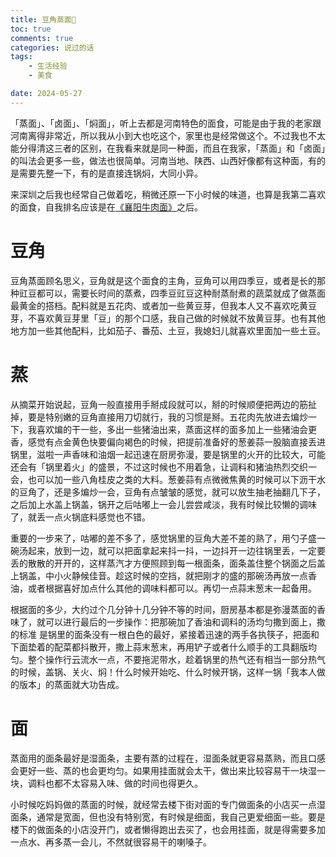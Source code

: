 ```yaml
---
title: 豆角蒸面🍜
toc: true
comments: true
categories: 说过的话
tags: 
	- 生活经验
	- 美食

date: 2024-05-27
---
```


「蒸面」、「卤面」、「焖面」，听上去都是河南特色的面食，可能是由于我的老家跟河南离得非常近，所以我从小到大也吃这个，家里也是经常做这个。不过我也不太能分得清这三者的区别，在我看来就是同一种面，而且在我家，「蒸面」和「卤面」的叫法会更多一些，做法也很简单。河南当地、陕西、山西好像都有这种面，有的是需要先整一下，有的是直接连锅焖，大同小异。

来深圳之后我也经常自己做着吃，稍微还原一下小时候的味道，也算是我第二喜欢的面食，自我排名应该是在[《襄阳牛肉面》](https://102no.com/2024/02/07/xiang-yang-niu-rou-mian/)之后。


# 豆角

豆角蒸面顾名思义，豆角就是这个面食的主角，豆角可以用四季豆，或者是长的那种豇豆都可以，需要长时间的蒸煮，四季豆豇豆这种耐蒸耐煮的蔬菜就成了做蒸面最黄金的搭档。配料就是五花肉、或者加一些黄豆芽，但我本人又不喜欢吃黄豆芽，不喜欢黄豆芽里「豆」的那个口感，我自己做的时候就不放黄豆芽。也有其他地方加一些其他配料，比如茄子、番茄、土豆，我媳妇儿就喜欢里面加一些土豆。

# 蒸

从摘菜开始说起，豆角一般直接用手掰成段就可以，掰的时候顺便把两边的筋扯掉，要是特别嫩的豆角直接用刀切就行，我的习惯是掰。五花肉先放进去煸炒一下，我喜欢煸的干一些，多出一些猪油出来，蒸面这样的面多加上一些猪油会更香，感觉有点金黄色快要偏向褐色的时候，把提前准备好的葱姜蒜一股脑直接丢进锅里，滋啦一声香味和油烟一起迅速在厨房弥漫，要是锅里的火开的比较大，可能还会有「锅里着火」的盛景，不过这时候也不用着急，让调料和猪油热烈交织一会，也可以加一些八角桂皮之类的大料。葱姜蒜有点微微焦黄的时候可以下沥干水的豆角了，还是多煸炒一会，豆角有点皱皱的感觉，就可以放生抽老抽翻几下子，之后加上水盖上锅盖，锅开之后咕嘟上一会儿尝尝咸淡，我有时候比较懒的调味了，就丢一点火锅底料感觉也不错。

重要的一步来了，咕嘟的差不多了，感觉锅里的豆角大差不差的熟了，用勺子盛一碗汤起来，放到一边，就可以把面拿起来抖一抖，一边抖开一边往锅里丢，一定要丢的散散的开开的，这样蒸汽才方便照顾到每一根面条，面条盖住整个锅面之后盖上锅盖，中小火静候佳音。趁这时候的空挡，就把刚才的盛的那碗汤再放一点香油，或者根据喜好加点什么其他的调味料都可以。再切一点蒜末葱末一起备用。

根据面的多少，大约过个几分钟十几分钟不等的时间，厨房基本都是弥漫蒸面的香味了，就可以进行最后的一步操作：把那碗加了香油和调料的汤均匀撒到面上，撒的标准 是锅里的面条没有一根白色的最好，紧接着迅速的两手各执筷子，把面和下面垫着的配菜都抖散开，撒上蒜末葱末，再用铲子或者什么顺手的工具翻版均匀。整个操作行云流水一点，不要拖泥带水，趁着锅里的热气还有相当一部分热气的时候，盖锅、关火、焖！什么时候开始吃、什么时候开锅，这样一锅「我本人做的版本」的蒸面就大功告成。


# 面

蒸面用的面条最好是湿面条，主要有蒸的过程在，湿面条就更容易蒸熟，而且口感会更好一些、蒸的也会更均匀。如果用挂面就会太干，做出来比较容易干一块湿一块，调料也都不太容易入味、做的时间也得更久。

小时候吃妈妈做的蒸面的时候，就经常去楼下街对面的专门做面条的小店买一点湿面条，通常是宽面，但也没有特别宽，有时候是细面，我自己更爱细面一些。要是楼下的做面条的小店没开门，或者懒得跑出去买了，也会用挂面，就是得需要多加一点水、再多蒸一会儿，不然就很容易干的喇嗓子。
